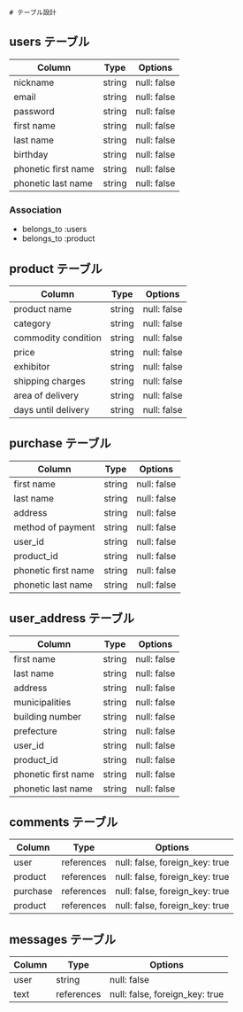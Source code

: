 	# テーブル設計

## users テーブル

| Column               | Type   | Options     |
| ----------------     | ------ | ----------- |
| nickname             | string | null: false |
| email                | string | null: false |
| password             | string | null: false |
| first name           | string | null: false |
| last name            | string | null: false |
| birthday             | string | null: false |
| phonetic first name  | string | null: false |
| phonetic last name   | string | null: false |


### Association
- belongs_to :users
- belongs_to :product


## product テーブル

| Column              | Type   | Options     |
| ----------------    | ------ | ----------- |
| product name        | string | null: false |
| category            | string | null: false |
| commodity condition | string | null: false |
| price               | string | null: false |
| exhibitor           | string | null: false |
| shipping charges    | string | null: false |
| area of delivery    | string | null: false |
| days until delivery | string | null: false |



## purchase テーブル

| Column              | Type   | Options     |
| ----------------    | ------ | ----------- |
| first name          | string | null: false |
| last name           | string | null: false |
| address             | string | null: false |
| method of payment   | string | null: false |
| user_id             | string | null: false |
| product_id          | string | null: false |
| phonetic first name | string | null: false |
| phonetic last name  | string | null: false |


## user_address テーブル

| Column              | Type   | Options     |
| ----------------    | ------ | ----------- |
| first name          | string | null: false |
| last name           | string | null: false |
| address             | string | null: false |
| municipalities      | string | null: false |
| building number     | string | null: false |
| prefecture          | string | null: false |
| user_id             | string | null: false |
| product_id          | string | null: false |
| phonetic first name | string | null: false |
| phonetic last name  | string | null: false |


## comments テーブル

| Column          | Type       | Options                        |
| ----------------| ---------- | ------------------------------ |
| user            | references | null: false, foreign_key: true |
| product         | references | null: false, foreign_key: true |
| purchase        | references | null: false, foreign_key: true |
| product         | references | null: false, foreign_key: true |


##  messages テーブル

| Column           | Type       | Options                        |
| -----------------| ---------- | ------------------------------ |
| user             | string     | null: false                    |
| text             | references | null: false, foreign_key: true |
